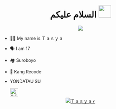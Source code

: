 <h1 align="center">السلام عليكم <img src="https://user-images.githubusercontent.com/1303154/88677602-1635ba80-d120-11ea-84d8-d263ba5fc3c0.gif" width="40px" alt=""><br></h1>
<p align="center">

<img src="https://telegra.ph/file/ce25b12dc0670be933ab4.jpg" />
</p>

<p align="center">

- 👩‍🦰 My name is  Ｔａｓｙａ 
- 🗣️ I am 17
- 🏘️ Suroboyo 
- 📌 Kang Recode
- YONDATAU SU

  <a href="https://wa.me/6283115192154">
    <img align="left" alt="SIEGRIN | Whastapp" width="26px" src="https://github.com/siegrin/siegrin/blob/main/Assets/Whatsapp.svg" />
  </a> &nbsp;&nbsp;


</p>
<p align="center">
<a href="#"><img title="Ｔａｓｙａ⸙" src="https://img.shields.io/badge/ALPHABOT MULTI DEVICE-green?colorA=%23ff0000&colorB=%23017e40&style=for-the-badge"></a>
</p>

